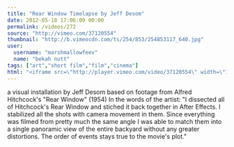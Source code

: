 ```yaml
---
title: "Rear Window Timelapse by Jeff Desom"
date: 2012-05-18 17:06:09 00:00
permalink: /videos/272
source: "http://vimeo.com/37120554"
thumbnail: "http://b.vimeocdn.com/ts/254/853/254853117_640.jpg"
user:
  username: "marshmallowfeev"
  name: "bekah nutt"
tags: ["art","short film","film","cinema"]
html: "<iframe src=\"http://player.vimeo.com/video/37120554\" width=\"1280\" height=\"720\" frameborder=\"0\" webkitallowfullscreen mozallowfullscreen allowfullscreen></iframe>"
---
```


a visual installation by Jeff Desom based on footage from Alfred Hitchcock's "Rear Window" (1954) 
In the words of the artist:
"I dissected all of Hitchcock's Rear Window and stiched it back together in After Effects. I stabilized all the shots with camera movement in them. Since everything was filmed from pretty much the same angle I was able to match them into a single panoramic view of the entire backyard without any greater distortions. The order of events stays true to the movie's plot."